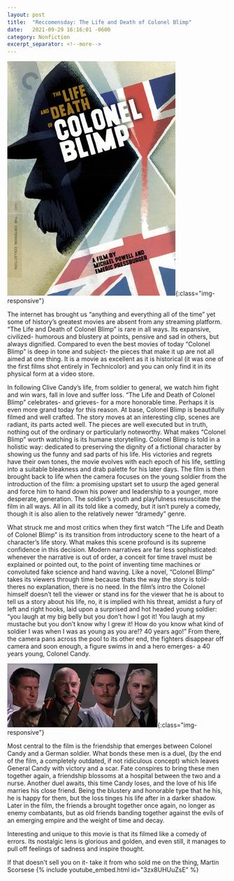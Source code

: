 ```yaml
---
layout: post
title:  "Reccomensday: The Life and Death of Colonel Blimp"
date:   2021-09-29 16:16:01 -0600
category: Nonfiction
excerpt_separator: <!--more-->
---
```

![PDX](/images/blimp.jpg){:class="img-responsive"}

The internet has brought us “anything and everything all of the time” yet some of history’s greatest movies are absent from any streaming platform. “The Life and Death of Colonel Blimp” is rare in all ways. Its expansive, civilized- humorous and blustery at points, pensive and sad in others, but always dignified.  Compared to even the best movies of today “Colonel Blimp” is deep in tone and subject- the pieces that make it up are not all aimed at one thing. It is a movie as excellent as it is historical (it was one of the first films shot entirely in Technicolor) and you can only find it in its physical form at a video store.

In following Clive Candy’s life, from soldier to general, we watch him fight and win wars, fall in love and suffer loss. “The Life and Death of Colonel Blimp” celebrates- and grieves- for a more honorable time. Perhaps it is even more grand today for this reason.  At base, Colonel Blimp is beautifully filmed and well crafted. The story moves at an interesting clip, scenes are radiant, its parts acted well. The pieces are well executed but in truth, nothing out of the ordinary or particularly noteworthy. What makes “Colonel Blimp” worth watching is its humane storytelling.  Colonel Blimp is told in a holistic way: dedicated to preserving the dignity of a fictional character by showing us the funny and sad parts of his life. His victories and regrets have their own tones, the movie evolves with each epoch of his life, settling into a suitable bleakness and drab palette for his later days. The film is then brought back to life when the camera focuses on the young soldier from the introduction of the film: a promising upstart set to usurp the aged general and force him to hand down his power and leadership to a younger, more desperate, generation. The soldier’s youth and playfulness resuscitate the film in all ways. All in all its told like a comedy, but it isn’t purely a comedy, though it is also alien to the relatively newer “dramedy” genre.  

What struck me and most critics when they first watch “The Life and Death of Colonel Blimp” is its transition from introductory scene to the heart of a character’s life story.  What makes this scene profound is its supreme confidence in this decision. Modern narratives are far less sophisticated: whenever the narrative is out of order, a conceit for time travel must be explained or pointed out, to the point of inventing time machines or convoluted fake science and hand waving.  Like a novel, “Colonel Blimp” takes its viewers through time because thats the way the story is told- theres no explanation, there is no need. In the film’s intro the Colonel himself doesn’t tell the viewer or stand ins for the viewer that he is about to tell us a story about his life, no, it is implied with his threat, amidst a fury of left and right hooks, laid upon a surprised and hot headed young soldier: “you laugh at my big belly but you don’t how I got it! You laugh at my mustache but you don’t know why I grew it! How do you know what kind of soldier I was when I was as young as you are!? 40 years ago!” From there, the camera pans across the pool to its other end, the fighters disappear off camera and soon enough, a figure swims in and a hero emerges- a 40 years young, Colonel Candy.

![PDX](/images/blimp2.jpg){:class="img-responsive"}

Most central to the film is the friendship that emerges between Colonel Candy and a German soldier. What bonds these men is a duel, (by the end of the film, a completely outdated, if not ridiculous concept) which leaves General Candy with victory and a scar. Fate conspires to bring these men together again, a friendship blossoms at a hospital between the two and a nurse.  Another duel awaits, this time Candy loses, and the love of his life marries his close friend. Being the blustery and honorable type that he his, he is happy for them, but the loss tinges his life after in a darker shadow. Later in the film, the friends a brought together once again, no longer as enemy combatants, but as old friends banding together against the evils of an emerging empire and the weight of time and decay.

Interesting and unique to this movie is that its filmed like a comedy of errors. Its nostalgic lens is glorious and golden, and even still, it manages to pull off feelings of sadness and inspire thought.

If that doesn't sell you on it- take it from who sold me on the thing, Martin Scorsese
{% include youtube_embed.html id="3zx8UHUuZsE" %}
